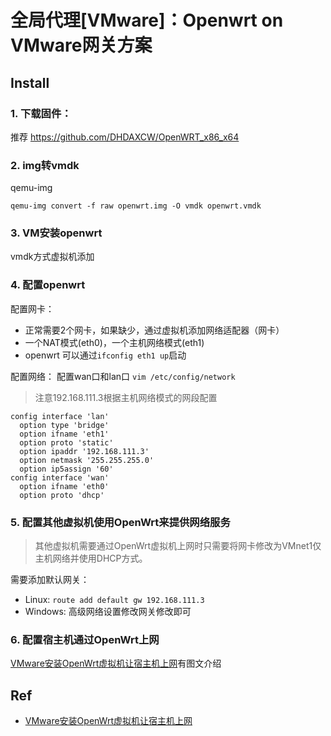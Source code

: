 # 全局代理[VMware]：Openwrt on VMware网关方案

## Install

### 1. 下载固件：

推荐 https://github.com/DHDAXCW/OpenWRT_x86_x64

### 2. img转vmdk
qemu-img
```
qemu-img convert -f raw openwrt.img -O vmdk openwrt.vmdk
```

### 3. VM安装openwrt

vmdk方式虚拟机添加

### 4. 配置openwrt

配置网卡：  
- 正常需要2个网卡，如果缺少，通过虚拟机添加网络适配器（网卡）    
- 一个NAT模式(eth0)，一个主机网络模式(eth1)
- openwrt 可以通过`ifconfig eth1 up`启动

配置网络：
配置wan口和lan口 `vim /etc/config/network`
>注意192.168.111.3根据主机网络模式的网段配置
```
config interface 'lan'
  option type 'bridge'
  option ifname 'eth1'
  option proto 'static'
  option ipaddr '192.168.111.3'
  option netmask '255.255.255.0'
  option ip5assign '60'
config interface 'wan'
  option ifname 'eth0'
  option proto 'dhcp'
```
### 5. 配置其他虚拟机使用OpenWrt来提供网络服务

>其他虚拟机需要通过OpenWrt虚拟机上网时只需要将网卡修改为VMnet1仅主机网络并使用DHCP方式。

需要添加默认网关：    
- Linux:   `route add default gw 192.168.111.3`
- Windows:  高级网络设置修改网关修改即可

### 6. 配置宿主机通过OpenWrt上网

[VMware安装OpenWrt虚拟机让宿主机上网](https://blog.yqxpro.com/2019/10/04/VMware%E5%AE%89%E8%A3%85OpenWrt%E8%99%9A%E6%8B%9F%E6%9C%BA%E8%AE%A9%E5%AE%BF%E4%B8%BB%E6%9C%BA%E4%B8%8A%E7%BD%91/)有图文介绍

## Ref
- [VMware安装OpenWrt虚拟机让宿主机上网](https://blog.yqxpro.com/2019/10/04/VMware%E5%AE%89%E8%A3%85OpenWrt%E8%99%9A%E6%8B%9F%E6%9C%BA%E8%AE%A9%E5%AE%BF%E4%B8%BB%E6%9C%BA%E4%B8%8A%E7%BD%91/)
